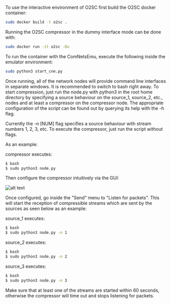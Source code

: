 To use the interactive environment of O2SC first build the O2SC docker container:

```sh
sudo docker build -t o2sc .
```

Running the O2SC compressor in the dummy interface mode can be done with:

```sh
sudo docker run -it o2sc -Du
```

To run the container with the ComNetsEmu, execute the following inside the emulator environment:

```sh
sudo python3 start_cne.py
```

Once running, all of the network nodes will provide command line interfaces in separate windows. It is recommended to switch to bash right away. To start compression, just run the node.py with python3 in the root home directory by specifying a source behaviour on  the source_1, source_2, etc., nodes and at least a compressor on the compressor node. The appropriate configuration of the script can be found out by querying its help with the -h flag.

Currently the -n [NUM] flag specifies a source behaviour with stream numbers 1, 2, 3, etc. To execute the compressor, just run the script without flags.

As an example:

compressor executes:
```sh
$ bash
$ sudo python3 node.py
```

Then configure the compressor intuitively via the GUI:

![alt text](https://cn.ifn.et.tu-dresden.de/wp-content/uploads/2019/08/printscreen.png)

Once configured, go inside the "Send" menu to "Listen for packets". This will start the reception of compressible streams which are sent by the sources as seen below as an example:

source_1 executes:
```sh
$ bash
$ sudo python3 node.py -n 1
```

source_2 executes:
```sh
$ bash
$ sudo python3 node.py -n 2
```

source_3 executes:
```sh
$ bash
$ sudo python3 node.py -n 3
```

Make sure that at least one of the streams are started within 60 seconds, otherwise the compressor will time out and stops listening for packets.